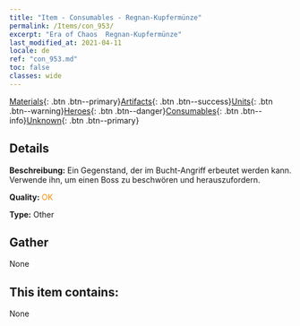 ```yaml
---
title: "Item - Consumables - Regnan-Kupfermünze"
permalink: /Items/con_953/
excerpt: "Era of Chaos  Regnan-Kupfermünze"
last_modified_at: 2021-04-11
locale: de
ref: "con_953.md"
toc: false
classes: wide
---
```

 [Materials](/de/Items/){: .btn .btn--primary}[Artifacts](/de/Items/Artifacts/){: .btn .btn--success}[Units](/de/Items/Units/){: .btn .btn--warning}[Heroes](/de/Items/Heroes/){: .btn .btn--danger}[Consumables](/de/Items/Consumables/){: .btn .btn--info}[Unknown](/de/Items/Unknown/){: .btn .btn--primary}

## Details
 **Beschreibung:** Ein Gegenstand, der im Bucht-Angriff erbeutet werden kann. Verwende ihn, um einen Boss zu beschwören und herauszufordern.

 **Quality:** <span style="color: #FF8C00">OK</span>

 **Type:** Other

## Gather

  None

## This item contains:

  None

